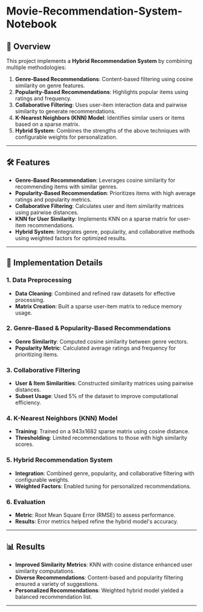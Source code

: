 # Movie-Recommendation-System-Notebook

## 📖 Overview  
This project implements a **Hybrid Recommendation System** by combining multiple methodologies:  
1. **Genre-Based Recommendations**: Content-based filtering using cosine similarity on genre features.  
2. **Popularity-Based Recommendations**: Highlights popular items using ratings and frequency.  
3. **Collaborative Filtering**: Uses user-item interaction data and pairwise similarity to generate recommendations.  
4. **K-Nearest Neighbors (KNN) Model**: Identifies similar users or items based on a sparse matrix.  
5. **Hybrid System**: Combines the strengths of the above techniques with configurable weights for personalization.

---

## 🛠 Features  
- **Genre-Based Recommendation**: Leverages cosine similarity for recommending items with similar genres.  
- **Popularity-Based Recommendation**: Prioritizes items with high average ratings and popularity metrics.  
- **Collaborative Filtering**: Calculates user and item similarity matrices using pairwise distances.  
- **KNN for User Similarity**: Implements KNN on a sparse matrix for user-item recommendations.  
- **Hybrid System**: Integrates genre, popularity, and collaborative methods using weighted factors for optimized results.  

---

## 🔧 Implementation Details  

### 1. Data Preprocessing  
- **Data Cleaning**: Combined and refined raw datasets for effective processing.  
- **Matrix Creation**: Built a sparse user-item matrix to reduce memory usage.

### 2. Genre-Based & Popularity-Based Recommendations  
- **Genre Similarity**: Computed cosine similarity between genre vectors.  
- **Popularity Metric**: Calculated average ratings and frequency for prioritizing items.

### 3. Collaborative Filtering  
- **User & Item Similarities**: Constructed similarity matrices using pairwise distances.  
- **Subset Usage**: Used 5% of the dataset to improve computational efficiency.  

### 4. K-Nearest Neighbors (KNN) Model  
- **Training**: Trained on a 943x1682 sparse matrix using cosine distance.  
- **Thresholding**: Limited recommendations to those with high similarity scores.  

### 5. Hybrid Recommendation System  
- **Integration**: Combined genre, popularity, and collaborative filtering with configurable weights.  
- **Weighted Factors**: Enabled tuning for personalized recommendations.

### 6. Evaluation  
- **Metric**: Root Mean Square Error (RMSE) to assess performance.  
- **Results**: Error metrics helped refine the hybrid model's accuracy.

---

## 📊 Results  
- **Improved Similarity Metrics**: KNN with cosine distance enhanced user similarity computations.  
- **Diverse Recommendations**: Content-based and popularity filtering ensured a variety of suggestions.  
- **Personalized Recommendations**: Weighted hybrid model yielded a balanced recommendation list.  

---


